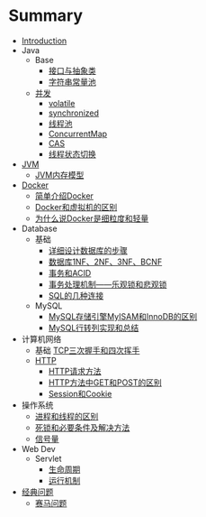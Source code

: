 # Summary

* [Introduction](README.md)
* Java
  * Base
    * [接口与抽象类](java/interfaces/1.md)
    * [字符串常量池](java/strings/1.md)
  * [并发](java/concurrency/README.md)
    * [volatile](java/concurrency/1.md)
    * [synchronized](java/concurrency/2.md)
    * [线程池](java/concurrency/3.md)
    * [ConcurrentMap](java/concurrency/4.md)
    * [CAS](java/concurrency/5.md)
    * [线程状态切换](java/concurrency/6.md)
* [JVM](jvm/README.md)
  * [JVM内存模型](jvm/1.md)
* [Docker](docker/README.md)
  * [简单介绍Docker](docker/1.md)
  * [Docker和虚拟机的区别](docker/2.md)
  * [为什么说Docker是细粒度和轻量](docker/3.md)
* Database
  * 基础
    * [详细设计数据库的步骤](database/base/1.md)
    * [数据库1NF、2NF、3NF、BCNF](database/base/2.md)
    * [事务和ACID](database/q/3.md)
    * [事务处理机制——乐观锁和悲观锁](database/base/4.md)
    * [SQL的几种连接](database/base/5/md)
  * MySQL
    * [MySQL存储引擎MyISAM和InnoDB的区别](database/mysql/1.md)
    * [MySQL行转列实现和总结](database/mysql/2.md)
* 计算机网络
  * 基础
    [TCP三次握手和四次挥手](network/base/1.md)
  * [HTTP](network/http/http.md)
    * [HTTP请求方法](network/http/1.md)
    * [HTTP方法中GET和POST的区别](network/http/2.md)
    * [Session和Cookie](network/http/3.md)
* 操作系统
  * [进程和线程的区别](os/1.md)
  * [死锁和必要条件及解决方法](os/2.md)
  * [信号量](os/3.md)
* Web Dev
  * Servlet
    * [生命周期](webdev/servlet/1.md)
    * [运行机制](webdev/servlet/2.md)
* [经典问题](q/README.md)
  * [赛马问题](q/1.md)
